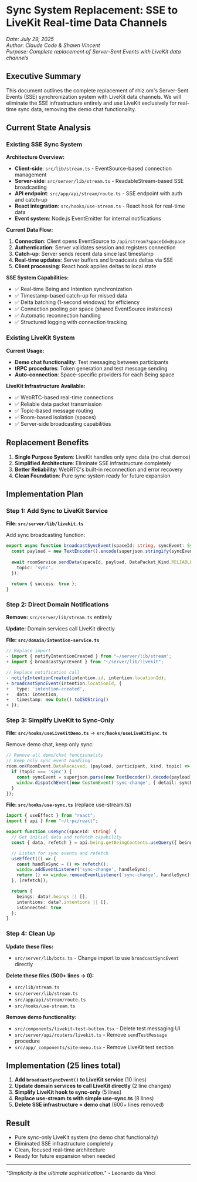 # Sync System Replacement: SSE to LiveKit Real-time Data Channels

*Date: July 29, 2025*  
*Author: Claude Code & Shawn Vincent*  
*Purpose: Complete replacement of Server-Sent Events with LiveKit data channels*

## Executive Summary

This document outlines the complete replacement of rhiz.om's Server-Sent Events (SSE) synchronization system with LiveKit data channels. We will eliminate the SSE infrastructure entirely and use LiveKit exclusively for real-time sync data, removing the demo chat functionality.

## Current State Analysis

### Existing SSE Sync System

**Architecture Overview:**
- **Client-side**: `src/lib/stream.ts` - EventSource-based connection management
- **Server-side**: `src/server/lib/stream.ts` - ReadableStream-based SSE broadcasting
- **API endpoint**: `src/app/api/stream/route.ts` - SSE endpoint with auth and catch-up
- **React integration**: `src/hooks/use-stream.ts` - React hook for real-time data
- **Event system**: Node.js EventEmitter for internal notifications

**Current Data Flow:**
1. **Connection**: Client opens EventSource to `/api/stream?spaceId=@space`
2. **Authentication**: Server validates session and registers connection
3. **Catch-up**: Server sends recent data since last timestamp
4. **Real-time updates**: Server buffers and broadcasts deltas via SSE
5. **Client processing**: React hook applies deltas to local state

**SSE System Capabilities:**
- ✅ Real-time Being and Intention synchronization
- ✅ Timestamp-based catch-up for missed data
- ✅ Delta batching (1-second windows) for efficiency
- ✅ Connection pooling per space (shared EventSource instances)
- ✅ Automatic reconnection handling
- ✅ Structured logging with connection tracking

### Existing LiveKit System

**Current Usage:**
- **Demo chat functionality**: Test messaging between participants
- **tRPC procedures**: Token generation and test message sending
- **Auto-connection**: Space-specific providers for each Being space

**LiveKit Infrastructure Available:**
- ✅ WebRTC-based real-time connections  
- ✅ Reliable data packet transmission
- ✅ Topic-based message routing
- ✅ Room-based isolation (spaces)
- ✅ Server-side broadcasting capabilities

## Replacement Benefits

1. **Single Purpose System**: LiveKit handles only sync data (no chat demos)
2. **Simplified Architecture**: Eliminate SSE infrastructure completely  
3. **Better Reliability**: WebRTC's built-in reconnection and error recovery
4. **Clean Foundation**: Pure sync system ready for future expansion

## Implementation Plan

### Step 1: Add Sync to LiveKit Service

**File: `src/server/lib/livekit.ts`**

Add sync broadcasting function:

```typescript
export async function broadcastSyncEvent(spaceId: string, syncEvent: SyncEvent) {
  const payload = new TextEncoder().encode(superjson.stringify(syncEvent));
  
  await roomService.sendData(spaceId, payload, DataPacket_Kind.RELIABLE, {
    topic: 'sync',
  });
  
  return { success: true };
}
```

### Step 2: Direct Domain Notifications

**Remove:** `src/server/lib/stream.ts` entirely

**Update:** Domain services call LiveKit directly

**File: `src/domain/intention-service.ts`**

```typescript
// Replace import
- import { notifyIntentionCreated } from "~/server/lib/stream";
+ import { broadcastSyncEvent } from "~/server/lib/livekit";

// Replace notification call
- notifyIntentionCreated(intention.id, intention.locationId);
+ broadcastSyncEvent(intention.locationId, {
+   type: 'intention-created',
+   data: intention,
+   timestamp: new Date().toISOString()
+ });
```

### Step 3: Simplify LiveKit to Sync-Only

**File: `src/hooks/useLiveKitDemo.ts`** → **`src/hooks/useLiveKitSync.ts`**

Remove demo chat, keep only sync:

```typescript
// Remove all demo/chat functionality
// Keep only sync event handling:
room.on(RoomEvent.DataReceived, (payload, participant, kind, topic) => {
  if (topic === 'sync') {
    const syncEvent = superjson.parse(new TextDecoder().decode(payload));
    window.dispatchEvent(new CustomEvent('sync-change', { detail: syncEvent }));
  }
});
```

**File: `src/hooks/use-sync.ts`** (replace use-stream.ts)

```typescript
import { useEffect } from "react";
import { api } from "~/trpc/react";

export function useSync(spaceId: string) {
  // Get initial data and refetch capability
  const { data, refetch } = api.being.getBeingContents.useQuery({ beingId: spaceId });

  // Listen for sync events and refetch
  useEffect(() => {
    const handleSync = () => refetch();
    window.addEventListener('sync-change', handleSync);
    return () => window.removeEventListener('sync-change', handleSync);
  }, [refetch]);

  return { 
    beings: data?.beings || [], 
    intentions: data?.intentions || [],
    isConnected: true
  };
}
```

### Step 4: Clean Up

**Update these files:**
- `src/server/lib/bots.ts` - Change import to use `broadcastSyncEvent` directly

**Delete these files (500+ lines → 0):**
- `src/lib/stream.ts`
- `src/server/lib/stream.ts` 
- `src/app/api/stream/route.ts`
- `src/hooks/use-stream.ts`

**Remove demo functionality:**
- `src/components/livekit-test-button.tsx` - Delete test messaging UI
- `src/server/api/routers/livekit.ts` - Remove `sendTestMessage` procedure
- `src/app/_components/site-menu.tsx` - Remove LiveKit test section

## Implementation (25 lines total)

1. **Add `broadcastSyncEvent()` to LiveKit service** (10 lines)
2. **Update domain services to call LiveKit directly** (2 line changes)  
3. **Simplify LiveKit hook to sync-only** (5 lines)
4. **Replace use-stream.ts with simple use-sync.ts** (8 lines)
5. **Delete SSE infrastructure + demo chat** (600+ lines removed)

## Result

- Pure sync-only LiveKit system (no demo chat functionality)
- Eliminated SSE infrastructure completely
- Clean, focused real-time architecture  
- Ready for future expansion when needed

---

*"Simplicity is the ultimate sophistication."* - Leonardo da Vinci